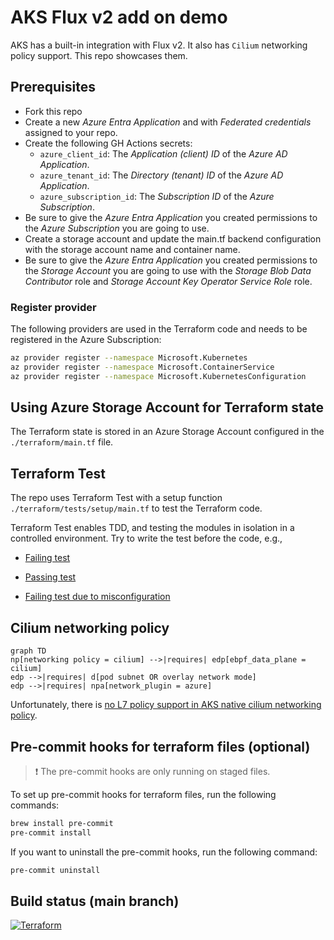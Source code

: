 # AKS Flux v2 add on demo

AKS has a built-in integration with Flux v2. It also has `Cilium` networking policy support. This repo showcases them.

## Prerequisites

- Fork this repo
- Create a new _Azure Entra Application_ and with _Federated credentials_ assigned to your repo.
- Create the following GH Actions secrets:
  - `azure_client_id`: The _Application (client) ID_ of the _Azure AD Application_.
  - `azure_tenant_id`: The _Directory (tenant) ID_ of the _Azure AD Application_.
  - `azure_subscription_id`: The _Subscription ID_ of the _Azure Subscription_.
- Be sure to give the _Azure Entra Application_ you created permissions to the _Azure Subscription_ you are going to use.
- Create a storage account and update the main.tf backend configuration with the storage account name and container name.
- Be sure to give the _Azure Entra Application_ you created permissions to the _Storage Account_ you are going to use with the _Storage Blob Data Contributor_ role and _Storage Account Key Operator Service Role_ role.

### Register provider

The following providers are used in the Terraform code and needs to be registered in the Azure Subscription:

```bash
az provider register --namespace Microsoft.Kubernetes
az provider register --namespace Microsoft.ContainerService
az provider register --namespace Microsoft.KubernetesConfiguration
```

## Using Azure Storage Account for Terraform state

The Terraform state is stored in an Azure Storage Account configured in the `./terraform/main.tf` file.

## Terraform Test

The repo uses Terraform Test with a setup function `./terraform/tests/setup/main.tf` to test the Terraform code.

Terraform Test enables TDD, and testing the modules in isolation in a controlled environment. Try to write the test before the code, e.g.,

- [Failing test](https://github.com/fredrkl/aks_fluxv2_demo/commit/f0b02b9f257c8ed78ef234913acd71263c41273e)
- [Passing test](https://github.com/fredrkl/aks_fluxv2_demo/commit/370035a322a512e10f44f8667438ed050f91edc9)

- [Failing test due to misconfiguration](https://github.com/fredrkl/aks_fluxv2_demo/actions/runs/7538534956/job/20519248990)

## Cilium networking policy

```mermaid
graph TD
np[networking policy = cilium] -->|requires| edp[ebpf_data_plane = cilium]
edp -->|requires| d[pod subnet OR overlay network mode]
edp -->|requires| npa[network_plugin = azure]
```

Unfortunately, there is [no L7 policy support in AKS native cilium networking policy](https://learn.microsoft.com/en-us/azure/aks/azure-cni-powered-by-cilium#limitations).

## Pre-commit hooks for terraform files (optional)

> :exclamation: The pre-commit hooks are only running on staged files.

To set up pre-commit hooks for terraform files, run the following commands:

```bash
brew install pre-commit
pre-commit install
```

If you want to uninstall the pre-commit hooks, run the following command:

```bash
pre-commit uninstall
```

## Build status (main branch)

[![Terraform](https://github.com/fredrkl/aks_fluxv2_demo/actions/workflows/terraform.yaml/badge.svg)](https://github.com/fredrkl/aks_fluxv2_demo/actions/workflows/terraform.yaml)
